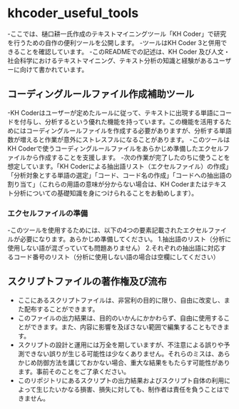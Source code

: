 # khcoder_useful_tools
-ここでは、樋口耕一氏作成のテキストマイニングツール「KH Coder」で研究を行うための自作の便利ツールを公開します。
-ツールはKH Coder 3と併用できることを確認しています。
-このREADMEでの記述は、KH Coder 及び人文・社会科学におけるテキストマイニング、テキスト分析の知識と経験があるユーザーに向けて書かれています。

## コーディングルールファイル作成補助ツール
-KH Coderはユーザーが定めたルールに従って、テキストに出現する単語にコードを付与し、分析するという優れた機能を持っています。この機能を活用するためにはコーディングルールファイルを作成する必要がありますが、分析する単語数が増えると作業が意外にストレスフルになることがあります。
-このツールはKH Coderで使うコーディングルールファイルをあらかじめ準備したエクセルファイルから作成することを支援します。
-次の作業が完了したのちに使うことを想定しています。「KH Coderによる抽出語リスト（エクセルファイル）の作成」「分析対象とする単語の選定」「コード、コード名の作成」「コードへの抽出語の割り当て」（これらの用語の意味が分からない場合は、KH Coderまたはテキスト分析についての基礎知識を身につけられることをお勧めします）。
### エクセルファイルの準備
-このツールを使用するためには、以下の4つの要素記載されたエクセルファイルが必要になります。あらかじめ準備してください。
1.抽出語のリスト（分析に使用しない語が混ざっていても問題ありません）
2.それぞれの抽出語に対応するコード番号のリスト（分析に使用しない語の場合は空欄にしてください）


## スクリプトファイルの著作権及び流布  
- ここにあるスクリプトファイルは、非営利の目的に限り、自由に改変し、また配布することができます。
- このファイルの出力結果は、目的のいかんにかかわらず、自由に使用することができます。また、内容に影響を及ぼさない範囲で編集することもできます。  
- スクリプトの設計と運用には万全を期していますが、不注意による誤りや予測できない誤りが生じる可能性は少なくありません。それらのミスは、あらかじめ防御方法を講じておかない場合、重大な結果をもたらす可能性があります。事前そのことをご了承ください。  
- このリポジトリにあるスクリプトの出力結果およびスクリプト自体の利用によって生じたいかなる損害、損失に対しても、制作者は責任を負うことはできません。
